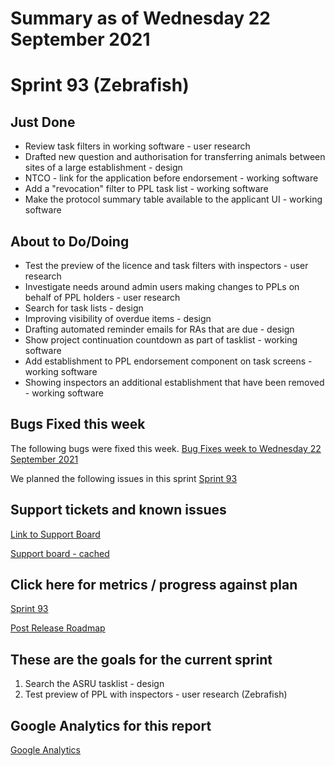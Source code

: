 # Summary as of Wednesday 22 September 2021 

# Sprint 93 (Zebrafish)

## Just Done
* Review task filters in working software - user research
* Drafted new question and authorisation for transferring animals between sites of a large establishment - design
* NTCO - link for the application before endorsement - working software
* Add a "revocation" filter to PPL task list - working software
* Make the protocol summary table available to the applicant UI - working software

## About to Do/Doing
* Test the preview of the licence and task filters with inspectors - user research
* Investigate needs around admin users making changes to PPLs on behalf of PPL holders - user research
* Search for task lists - design
* Improving visibility of overdue items - design
* Drafting automated reminder emails for RAs that are due - design
* Show project continuation countdown as part of tasklist - working software
* Add establishment to PPL endorsement component on task screens - working software
* Showing inspectors an additional establishment that have been removed - working software

## Bugs Fixed this week
The following bugs were fixed this week.
[Bug Fixes week to Wednesday 22 September 2021](graphs/bugs22092021.png)

We planned the following issues in this sprint 
[Sprint 93](graphs/sprint22092021.png)

## Support tickets and known issues
[Link to Support Board](https://collaboration.homeoffice.gov.uk/jira/secure/RapidBoard.jspa?rapidView=1717&selectedIssue=ASSB-253)

[Support board - cached](graphs/supportBoard22092021.png)

## Click here for metrics / progress against plan
[Sprint 93](graphs/progress22092021.png)

[Post Release Roadmap](graphs/roadmap22092021.png)

## These are the goals for the current sprint
1. Search the ASRU tasklist - design
2. Test preview of PPL with inspectors - user research (Zebrafish)

## Google Analytics for this report
[Google Analytics](graphs/GA22092021.png)


